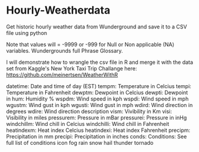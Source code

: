 # Hourly-Weatherdata
Get historic hourly weather data from Wunderground and save it to a CSV file using python

Note that values will = -9999 or -999 for Null or Non applicable (NA) variables. Wundergrounds full Phrase Glossary. 

I will demonstrate how to wrangle the csv file in R and merge it with the data set from Kaggle's New York Taxi Trip Challange here:
https://github.com/meinertsen/WeatherWithR


datetime: Date and time of day (EST)
tempm: Temperature in Celcius
tempi: Temperature in Fahrenheit
dewptm: Dewpoint in Celcius
dewpti: Dewpoint in
hum: Humidity %
wspdm: Wind speed in kph
wspdi: Wind speed in mph
wgustm: Wind gust in kph
wgusti: Wind gust in mph
wdird: Wind direction in degrees
wdire: Wind direction description
vism: Vivibility in Km
visi: Visibility in miles
pressurem: Pressure in mBar
pressurei: Pressure in inHg
windchillm: Wind chill in Celcius
windchilli: Wind chill in Fahrenheit
heatindexm: Heat index Celcius
heatindexi: Heat index Fahrenheit
precipm: Precipitation in mm
precipi: Precipitation in inches
conds: Conditions: See full list of conditions
icon
fog
rain
snow
hail
thunder
tornado
